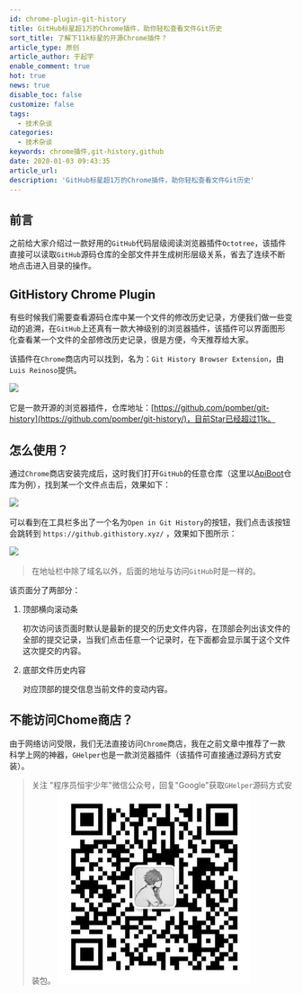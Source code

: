 ```yaml
---
id: chrome-plugin-git-history
title: GitHub标星超1万的Chrome插件，助你轻松查看文件Git历史
sort_title: 了解下11k标星的开源Chrome插件？
article_type: 原创
article_author: 于起宇
enable_comment: true
hot: true
news: true
disable_toc: false
customize: false
tags:
  - 技术杂谈
categories:
  - 技术杂谈
keywords: chrome插件,git-history,github
date: 2020-01-03 09:43:35
article_url:
description: 'GitHub标星超1万的Chrome插件，助你轻松查看文件Git历史'
---
```


## 前言

之前给大家介绍过一款好用的`GitHub`代码层级阅读浏览器插件`Octotree`，该插件直接可以读取`GitHub`源码仓库的全部文件并生成树形层级关系，省去了连续不断地点击进入目录的操作。

## GitHistory Chrome Plugin

有些时候我们需要查看源码仓库中某一个文件的修改历史记录，方便我们做一些变动的追溯，在`GitHub`上还真有一款大神级别的浏览器插件，该插件可以界面图形化查看某一个文件的全部修改历史记录，很是方便，今天推荐给大家。

该插件在`Chrome`商店内可以找到，名为：`Git History Browser Extension`，由`Luis Reinoso`提供。

![](https://blog.yuqiyu.com/images/post/chrome-plugin-git-history-1.png)

它是一款开源的浏览器插件，仓库地址：[https://github.com/pomber/git-history](https://github.com/pomber/git-history/)，目前Star已经超过11k。

## 怎么使用？

通过`Chrome`商店安装完成后，这时我们打开`GitHub`的任意仓库（这里以[ApiBoot](https://github.com/minbox-projects/api-boot)仓库为例），找到某一个文件点击后，效果如下：

![](https://blog.yuqiyu.com/images/post/chrome-plugin-git-history-2.png)



可以看到在工具栏多出了一个名为`Open in Git History`的按钮，我们点击该按钮会跳转到 `https://github.githistory.xyz/` ，效果如下图所示：

![](https://blog.yuqiyu.com/images/post/chrome-plugin-git-history-3.png)

> 在地址栏中除了域名以外，后面的地址与访问`GitHub`时是一样的。

该页面分了两部分：

1. 顶部横向滚动条

   初次访问该页面时默认是最新的提交的历史文件内容，在顶部会列出该文件的全部的提交记录，当我们点击任意一个记录时，在下面都会显示属于这个文件这次提交的内容。

2. 底部文件历史内容

   对应顶部的提交信息当前文件的变动内容。



## 不能访问Chome商店？

由于网络访问受限，我们无法直接访问`Chrome`商店，我在之前文章中推荐了一款科学上网的神器，`GHelper`也是一款浏览器插件（该插件可直接通过源码方式安装）。

> 关注 "程序员恒宇少年"微信公众号，回复"Google"获取`GHelper`源码方式安装包。
![](/images/mp.jpg)

